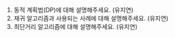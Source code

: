 1. 동적 계획법(DP)에 대해 설명해주세요. (유지연)
2. 재귀 알고리즘과 사용되는 사례에 대해 설명해주세요. (유지연)
3. 최단거리 알고리즘에 대해 설명해주세요. (유지연)
